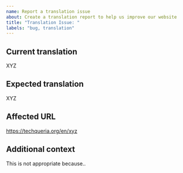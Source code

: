 ```yaml
---
name: Report a translation issue
about: Create a translation report to help us improve our website
title: "Translation Issue: "
labels: "bug, translation"
---
```


## Current translation

XYZ

## Expected translation

XYZ

## Affected URL

https://techqueria.org/en/xyz

## Additional context

This is not appropriate because..

